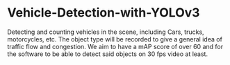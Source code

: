 # Vehicle-Detection-with-YOLOv3
 Detecting and counting vehicles in the scene, including Cars, trucks, motorcycles, etc. The object type will be recorded to give a general idea of traffic flow and congestion. We aim to have a mAP score of over 60 and for the software to be able to detect said objects on 30 fps video at least.
